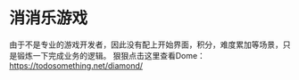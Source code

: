 # 消消乐游戏
由于不是专业的游戏开发者，因此没有配上开始界面，积分，难度累加等场景，只是锻炼一下完成业务的逻辑。
狠狠点击这里查看Dome：https://todosomething.net/diamond/
